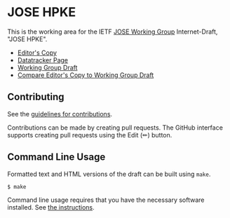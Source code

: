 # JOSE HPKE

This is the working area for the IETF [JOSE Working Group](https://datatracker.ietf.org/wg/jose/documents/) Internet-Draft, "JOSE HPKE".

* [Editor's Copy](https://OR13.github.io/draft-ietf-jose-hpke-encrypt/#go.draft-ietf-jose-hpke-encrypt.html)
* [Datatracker Page](https://datatracker.ietf.org/doc/draft-ietf-jose-hpke-encrypt)
* [Working Group Draft](https://datatracker.ietf.org/doc/html/draft-ietf-jose-hpke-encrypt)
* [Compare Editor's Copy to Working Group Draft](https://OR13.github.io/draft-ietf-jose-hpke-encrypt/#go.draft-ietf-jose-hpke-encrypt.diff)


## Contributing

See the
[guidelines for contributions](https://github.com/OR13/draft-ietf-jose-hpke-encrypt/blob/main/CONTRIBUTING.md).

Contributions can be made by creating pull requests.
The GitHub interface supports creating pull requests using the Edit (✏) button.


## Command Line Usage

Formatted text and HTML versions of the draft can be built using `make`.

```sh
$ make
```

Command line usage requires that you have the necessary software installed.  See
[the instructions](https://github.com/martinthomson/i-d-template/blob/main/doc/SETUP.md).

